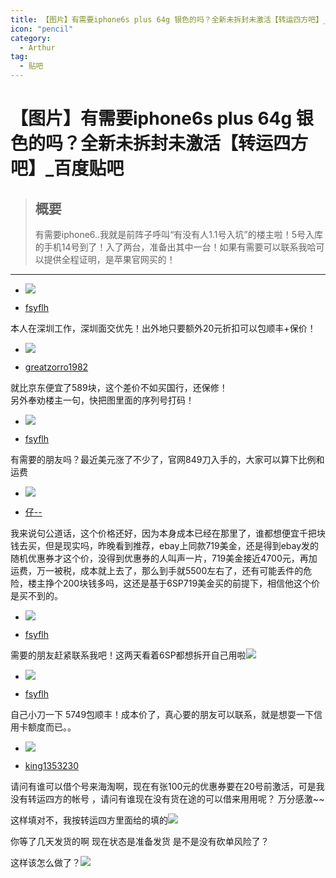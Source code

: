```yaml
---
title: 【图片】有需要iphone6s plus 64g 银色的吗？全新未拆封未激活【转运四方吧】_百度贴吧
icon: "pencil"
category:
  - Arthur
tag:
  - 贴吧
---
```


# 【图片】有需要iphone6s plus 64g 银色的吗？全新未拆封未激活【转运四方吧】_百度贴吧

> ## 概要
> 有需要iphone6..我就是前阵子呼叫“有没有人1.1号入坑”的楼主啦！5号入库的手机14号到了！入了两台，准备出其中一台！如果有需要可以联系我哈可以提供全程证明，是苹果官网买的！

---
-   [![](https://himg.bdimg.com/sys/portrait/item/tb.1.b9fc0bd1.TJykhab2yC352vX_pOgzGQ)](https://tieba.baidu.com/home/main?id=tb.1.b9fc0bd1.TJykhab2yC352vX_pOgzGQ&fr=pb&ie=utf-8)
    

-   [fsyflh](https://tieba.baidu.com/home/main?id=tb.1.b9fc0bd1.TJykhab2yC352vX_pOgzGQ&fr=pb&ie=utf-8)

本人在深圳工作，深圳面交优先！出外地只要额外20元折扣可以包顺丰+保价！

  
  

-   [![](https://tb2.bdstatic.com/tb/static-pb/img/head_80.jpg)](https://tieba.baidu.com/home/main?id=tb.1.b4284c13.hbjZL7UgbFRo86adH29gJA&fr=pb&ie=utf-8)
    

-   [greatzorro1982](https://tieba.baidu.com/home/main?id=tb.1.b4284c13.hbjZL7UgbFRo86adH29gJA&fr=pb&ie=utf-8)

就比京东便宜了589块，这个差价不如买国行，还保修！  
另外奉劝楼主一句，快把图里面的序列号打码！

  
  

-   [![](https://tb2.bdstatic.com/tb/static-pb/img/head_80.jpg)](https://tieba.baidu.com/home/main?id=tb.1.b9fc0bd1.TJykhab2yC352vX_pOgzGQ&fr=pb&ie=utf-8)
    

-   [fsyflh](https://tieba.baidu.com/home/main?id=tb.1.b9fc0bd1.TJykhab2yC352vX_pOgzGQ&fr=pb&ie=utf-8)

有需要的朋友吗？最近美元涨了不少了，官网849刀入手的，大家可以算下比例和运费

  
  

-   [![](https://tb2.bdstatic.com/tb/static-pb/img/head_80.jpg)](https://tieba.baidu.com/home/main?id=tb.1.f9d51b28.nyPyJjvO61luBSEuG7z67w&fr=pb&ie=utf-8)
    

-   [仔--](https://tieba.baidu.com/home/main?id=tb.1.f9d51b28.nyPyJjvO61luBSEuG7z67w&fr=pb&ie=utf-8)

我来说句公道话，这个价格还好，因为本身成本已经在那里了，谁都想便宜千把块钱去买，但是现实吗，昨晚看到推荐，ebay上同款719美金，还是得到ebay发的随机优惠券才这个价，没得到优惠券的人叫声一片，719美金接近4700元，再加运费，万一被税，成本就上去了，那么到手就5500左右了，还有可能丢件的危险，楼主挣个200块钱多吗，这还是基于6SP719美金买的前提下，相信他这个价是买不到的。

  
  

-   [![](https://tb2.bdstatic.com/tb/static-pb/img/head_80.jpg)](https://tieba.baidu.com/home/main?id=tb.1.b9fc0bd1.TJykhab2yC352vX_pOgzGQ&fr=pb&ie=utf-8)
    

-   [fsyflh](https://tieba.baidu.com/home/main?id=tb.1.b9fc0bd1.TJykhab2yC352vX_pOgzGQ&fr=pb&ie=utf-8)

需要的朋友赶紧联系我吧！这两天看着6SP都想拆开自己用啦![](https://tb2.bdstatic.com/tb/editor/images/face/i_f02.png?t=20140803)

  
  

-   [![](https://tb2.bdstatic.com/tb/static-pb/img/head_80.jpg)](https://tieba.baidu.com/home/main?id=tb.1.b9fc0bd1.TJykhab2yC352vX_pOgzGQ&fr=pb&ie=utf-8)
    

-   [fsyflh](https://tieba.baidu.com/home/main?id=tb.1.b9fc0bd1.TJykhab2yC352vX_pOgzGQ&fr=pb&ie=utf-8)

自己小刀一下 5749包顺丰！成本价了，真心要的朋友可以联系，就是想耍一下信用卡额度而已。。

  
  

-   [![](https://tb2.bdstatic.com/tb/static-pb/img/head_80.jpg)](https://tieba.baidu.com/home/main?id=tb.1.709c059a.89qOlze8wsPFmlOR1vUMXA&fr=pb&ie=utf-8)
    

-   [king1353230](https://tieba.baidu.com/home/main?id=tb.1.709c059a.89qOlze8wsPFmlOR1vUMXA&fr=pb&ie=utf-8)

请问有谁可以借个号来海淘啊，现在有张100元的优惠券要在20号前激活，可是我没有转运四方的帐号 ，请问有谁现在没有货在途的可以借来用用呢？ 万分感激~~

  
  

这样填对不，我按转运四方里面给的填的![](https://imgsa.baidu.com/forum/w%3D580/sign=593b6bad5eee3d6d22c687c373166d41/fa785f540923dd545e48df62d609b3de9c82486f.jpg)

  
  

你等了几天发货的啊 现在状态是准备发货 是不是没有砍单风险了？

  
  

这样该怎么做了？![](https://imgsa.baidu.com/forum/w%3D580/sign=25cf40ec962397ddd679980c6983b216/9c05cbc451da81cb792cfac65566d01608243159.jpg)
